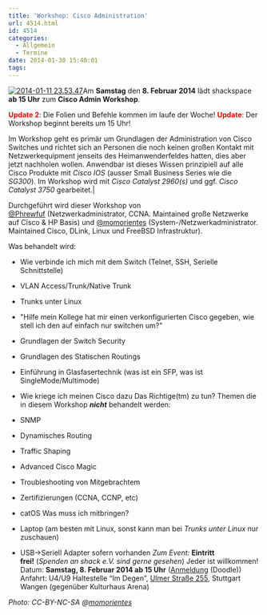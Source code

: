```yaml
---
title: 'Workshop: Cisco Administration'
url: 4514.html
id: 4514
categories:
  - Allgemein
  - Termine
date: 2014-01-30 15:40:01
tags:
---
```


[![2014-01-11 23.53.47](https://blog.shackspace.de/wp-content/uploads/2014/01/2014-01-11-23.53.47-300x78.jpg)](https://blog.shackspace.de/wp-content/uploads/2014/01/2014-01-11-23.53.47.jpg)Am **Samstag** den **8\. Februar 2014** lädt shackspace **ab 15 Uhr** zum **Cisco Admin Workshop**.

<span style="color: #ff0000;">**Update 2**</span>: Die Folien und Befehle kommen im laufe der Woche!
<span style="color: #ff0000;">**Update**</span>: Der Workshop beginnt bereits um 15 Uhr!

Im Workshop geht es primär um Grundlagen der Administration von Cisco Switches und richtet sich an Personen die noch keinen großen Kontakt mit Netzwerkequipment jenseits des Heimanwenderfeldes hatten, dies aber jetzt nachholen wollen.
Anwendbar ist dieses Wissen prinzipiell auf alle Cisco Produkte mit _Cisco IOS_ (ausser Small Business Series wie die _SG300_). Im Workshop wird mit _Cisco Catalyst 2960(s)_ und ggf. _Cisco Catalyst 3750_ gearbeitet.|

Durchgeführt wird dieser Workshop von [@Phrewfuf](https://twitter.com/Phrewfuf) (Netzwerkadministrator, CCNA. Maintained große Netzwerke auf Cisco &amp; HP Basis) und [@momorientes](https://twitter.com/momorientes) (System-/Netzwerkadministrator. Maintained Cisco, DLink, Linux und FreeBSD Infrastruktur).

Was behandelt wird:

*   Wie verbinde ich mich mit dem Switch (Telnet, SSH, Serielle Schnittstelle)
*   VLAN Access/Trunk/Native Trunk
*   Trunks unter Linux
*   "Hilfe mein Kollege hat mir einen verkonfigurierten Cisco gegeben, wie stell ich den auf einfach nur switchen um?"
*   Grundlagen der Switch Security
*   Grundlagen des Statischen Routings
*   Einführung in Glasfasertechnik (was ist ein SFP, was ist SingleMode/Multimode)
*   Wie kriege ich meinen Cisco dazu Das Richtige(tm) zu tun?
Themen die in diesem Workshop _**nicht**_ behandelt werden:

*   SNMP
*   Dynamisches Routing
*   Traffic Shaping
*   Advanced Cisco Magic
*   Troubleshooting von Mitgebrachtem
*   Zertifizierungen (CCNA, CCNP, etc)
*   catOS
Was muss ich mitbringen?

*   Laptop (am besten mit Linux, sonst kann man bei _Trunks unter Linux_ nur zuschauen)
*   USB-&gt;Seriell Adapter sofern vorhanden
_Zum Event:_
**Eintritt frei!** (_Spenden an shack e.V. sind gerne gesehen_) Jeder ist willkommen!
Datum: **Samstag, 8\. Februar 2014 ab 15 Uhr** ([Anmeldung](http://doodle.com/dcqapm9evqikwydi) (Doodle))
Anfahrt: U4/U9 Haltestelle “Im Degen”, [Ulmer Straße 255](https://blog.shackspace.de/?page_id=713), Stuttgart Wangen (gegenüber Kulturhaus Arena)

_Photo: CC-BY-NC-SA @[momorientes](https://twitter.com/momorientes)_